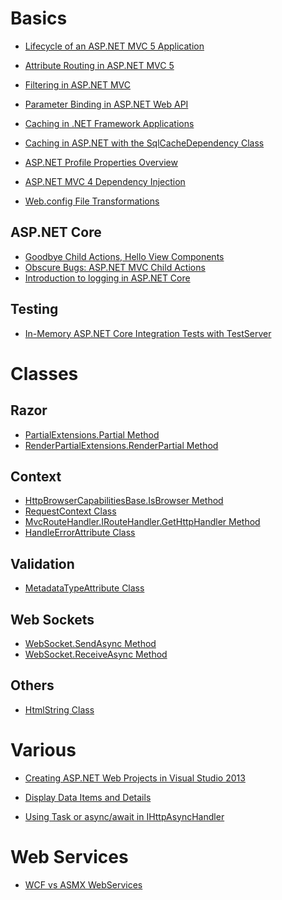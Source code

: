 # Basics
* [Lifecycle of an ASP.NET MVC 5 Application](https://www.asp.net/mvc/overview/getting-started/lifecycle-of-an-aspnet-mvc-5-application)
* [Attribute Routing in ASP.NET MVC 5](https://blogs.msdn.microsoft.com/webdev/2013/10/17/attribute-routing-in-asp-net-mvc-5/)
* [Filtering in ASP.NET MVC](https://msdn.microsoft.com/en-us/library/gg416513(v=vs.98).aspx)
* [Parameter Binding in ASP.NET Web API](https://www.asp.net/web-api/overview/formats-and-model-binding/parameter-binding-in-aspnet-web-api)
* [Caching in .NET Framework Applications](https://msdn.microsoft.com/en-us/library/dd997357%28v=vs.110%29.aspx?f=255&MSPPError=-2147217396)
* [Caching in ASP.NET with the SqlCacheDependency Class](https://msdn.microsoft.com/en-us/library/ms178604.ASPX)

* [ASP.NET Profile Properties Overview](https://msdn.microsoft.com/en-us/library/2y3fs9xs.aspx)
* [ASP.NET MVC 4 Dependency Injection](https://www.asp.net/mvc/overview/older-versions/hands-on-labs/aspnet-mvc-4-dependency-injection)
* [Web.config File Transformations](https://www.asp.net/mvc/overview/deployment/visual-studio-web-deployment/web-config-transformations)

## ASP.NET Core
* [Goodbye Child Actions, Hello View Components](https://davepaquette.com/archive/2016/01/02/goodbye-child-actions-hello-view-components.aspx)
* [Obscure Bugs: ASP.NET MVC Child Actions](http://www.khalidabuhakmeh.com/obscure-bugs-asp-net-mvc-child-actions)
* [Introduction to logging in ASP.NET Core](https://docs.microsoft.com/en-gb/aspnet/core/fundamentals/logging/?tabs=aspnetcore2x)

## Testing
* [In-Memory ASP.NET Core Integration Tests with TestServer](https://visualstudiomagazine.com/articles/2017/07/01/testserver.aspx)

# Classes
## Razor
* [PartialExtensions.Partial Method](https://msdn.microsoft.com/en-us/library/ee402926.aspx)
* [RenderPartialExtensions.RenderPartial Method](https://msdn.microsoft.com/en-us/library/dd492503(v=vs.118).aspx)

## Context
* [HttpBrowserCapabilitiesBase.IsBrowser Method](https://msdn.microsoft.com/en-us/library/system.web.httpbrowsercapabilitiesbase.isbrowser.aspx)
* [RequestContext Class](https://msdn.microsoft.com/en-us/library/system.web.routing.requestcontext.aspx)
* [MvcRouteHandler.IRouteHandler.GetHttpHandler Method](https://msdn.microsoft.com/en-us/library/mt150538.aspx#M:System.Web.Mvc.MvcRouteHandler.System)
* [HandleErrorAttribute Class](https://msdn.microsoft.com/en-us/library/system.web.mvc.handleerrorattribute(v=vs.118).aspx)

## Validation
* [MetadataTypeAttribute Class](https://msdn.microsoft.com/en-us/library/system.componentmodel.dataannotations.metadatatypeattribute(v=vs.110).aspx)

## Web Sockets
* [WebSocket.SendAsync Method](https://msdn.microsoft.com/en-us/library/system.net.websockets.websocket.sendasync(v=vs.110).aspx)
* [WebSocket.ReceiveAsync Method](https://msdn.microsoft.com/en-us/library/system.net.websockets.websocket.receiveasync(v=vs.110).aspx)

## Others
* [HtmlString Class](https://msdn.microsoft.com/en-us/library/system.web.htmlstring(v=vs.110).aspx)


# Various
* [Creating ASP.NET Web Projects in Visual Studio 2013](https://www.asp.net/visual-studio/overview/2013/creating-web-projects-in-visual-studio)
* [Display Data Items and Details](https://www.asp.net/web-forms/overview/getting-started/getting-started-with-aspnet-45-web-forms/display_data_items_and_details)

* [Using Task or async/await in IHttpAsyncHandler](http://stackoverflow.com/questions/9225420/using-task-or-async-await-in-ihttpasynchandler)

# Web Services
* [WCF vs ASMX WebServices](http://keithelder.net/2008/10/17/wcf-vs-asmx-webservices/)